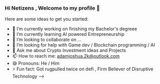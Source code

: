 ### Hi Netizens , Welcome to my profile  👋



Here are some ideas to get you started:

- 🔭 I’m currently working on finishing my Bachelor's degreee
- 🌱 I’m currently learning AI powered Entrepreneurship 
- 👯 I’m looking to collaborate on ...
- 🤔 I’m looking for help with Game dev / Blockchain programming / AI
- 💬 Ask me about Crypto Investment ideas and Projects 
- 📫 How to reach me: adamjoshua.2k@outlook.com
- 😄 Pronouns: He / Him
- ⚡ Fun fact: Got rugpulled twice on defi , Firm Believer of Disruptive Technology 
-->

